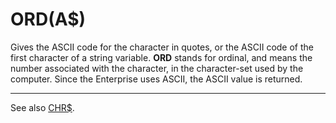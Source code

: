 # ORD(A$)
 
Gives the ASCII code for the character in quotes, or the ASCII code of the first character of a string variable. **ORD** stands for ordinal, and means the number associated with the character, in the character-set used by the computer. Since the Enterprise uses ASCII, the ASCII value is returned.

----

See also [CHR$](man_fn-chr.md).
